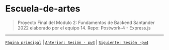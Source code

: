 # Escuela-de-artes

>Proyecto Final del Modulo 2: Fundamentos de Backend Santander 2022 elaborado por el equipo 14.
Repo: Postwork-4 - Express.js


-------
[`Página principal`](../../Readme.md) | [`Anterior: Sesión - pw3`](../pw3/README.md) | [`Siguiente: Sesión -pw4`](../pw5/README.md)